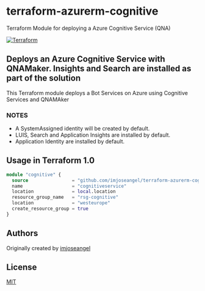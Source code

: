 # terraform-azurerm-cognitive

Terraform Module for deploying a Azure Cognitive Service (QNA)

[![Terraform](https://github.com/imjoseangel/terraform-azurerm-cognitive/actions/workflows/terraform.yml/badge.svg)](https://github.com/imjoseangel/terraform-azurerm-cognitive/actions/workflows/terraform.yml)

## Deploys an Azure Cognitive Service with QNAMaker. Insights and Search are installed as part of the solution

This Terraform module deploys a Bot Services on Azure using Cognitive Services and QNAMAker

### NOTES

* A SystemAssigned identity will be created by default.
* LUIS, Search and Application Insights are installed by default.
* Application Identity are installed by default.

## Usage in Terraform 1.0

```terraform
module "cognitive" {
  source                = "github.com/imjoseangel/terraform-azurerm-cognitive"
  name                  = "cognitiveservice"
  location              = local.location
  resource_group_name   = "rsg-cognitive"
  location              = "westeurope"
  create_resource_group = true
}
```

## Authors

Originally created by [imjoseangel](http://github.com/imjoseangel)

## License

[MIT](LICENSE)

